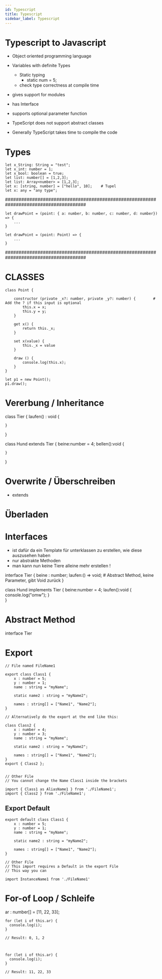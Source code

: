 ```yaml
---
id: Typescript
title: Typescript
sidebar_label: Typescript
---
```


# Typescript to Javascript

- Object oriented programming language 
- Variables with definite Types
	- Static typing
		- static num = 5;
	- check type correctness at compile time
- gives support for modules
- has Interface
- supports optional parameter function

- TypeScript does not support abstract classes
- Generally TypeScript takes time to compile the code

# Types #

	let x_String: String = "test";
	let x_int: number = 1;
	let x_bool: boolean = true;
	let list: number[] = [1,2,3];
	let list: Array<number> = [1,2,3];
	let x: [string, number] = ["hello", 10];	# Tupel
	let x: any = "any type";

######################################################################################

	let drawPoint = (point: { a: number, b: number, c: number, d: number}) => {
		...
	}

	let drawPoint = (point: Point) => {
		...
	}

######################################################################################

# CLASSES #

	class Point {
		
		constructor (private _x?: number, private _y?: number) {		# Add the ? if this input is optional
			this.x = x;
			this.y = y;
		}
		
		get x() {
			return this._x;
		}
		
		set x(value) {
			this._x = value
		}
		
		draw () {
			console.log(this.x);
		}
	}

	let p1 = new Point();
	p1.draw();

# Vererbung / Inheritance


class Tier {
	laufen() : void {

	}
}

class Hund extends Tier {
	beine:number = 4;
	bellen():void {

	}
}


# Overwrite / Überschreiben

- extends

# Überladen

# Interfaces

- ist dafür da ein Template für unterklassen zu erstellen, wie diese auszusehen haben
- nur abstrakte Methoden
- man kann nun keine Tiere alleine mehr erstellen !

interface Tier {
	beine : number;
	laufen:() => void;	# Abstract Method, keine Parameter, gibt Void zurück
}

class Hund implements Tier {
	beine:number = 4;
	laufen():void {
		console.log("omw");
	}	
}


# Abstract Method

interface Tier

# Export
	
	// File named FileName1

	export class Class1 {
	    x : number = 5;
	    y : number = 1;
	    name : string = "myName";

	    static name2 : string = "myName2";

	    names : string[] = ["Name1", "Name2"];
	}

	// Alternatively do the export at the end like this:

	class Class2 {
	    x : number = 4;
	    y : number = 3;
	    name : string = "myName";

	    static name2 : string = "myName2";

	    names : string[] = ["Name1", "Name2"];
	}
	export { Class2 };


	// Other File
	// You cannot change the Name Class1 inside the brackets

	import { Class1 as AliasName1 } from './FileName1';
	import { Class2 } from './FileName1';

## Export Default


	export default class Class1 {
	    x : number = 5;
	    y : number = 1;
	    name : string = "myName";

	    static name2 : string = "myName2";

	    names : string[] = ["Name1", "Name2"];
	}

	// Other File
	// This import requires a Default in the export File
	// This way you can 

	import InstanceName1 from './FileName1'


# For-of Loop / Schleife

ar : number[] = [11, 22, 33];

    for (let i of this.ar) {
      console.log(i);
    }

    // Result: 0, 1, 2



    for (let i of this.ar) {
      console.log(i);
    }

    // Result: 11, 22, 33